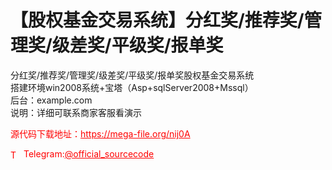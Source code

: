 # 【股权基金交易系统】分红奖/推荐奖/管理奖/级差奖/平级奖/报单奖

分红奖/推荐奖/管理奖/级差奖/平级奖/报单奖股权基金交易系统<br>搭建环境win2008系统+宝塔（Asp+sqlServer2008+Mssql）<br>后台：example.com<br>说明：详细可联系商家客服看演示<br>


<p style="color: red;">源代码下载地址：<a href="https://mega-file.org/nij0A" style="color: red;">https://mega-file.org/nij0A</a></p><p style="color: red;"><img src="https://cdn-icons-png.flaticon.com/512/2111/2111646.png" alt="Telegram Icon" style="width: 16px; vertical-align: middle; margin-right: 5px;">Telegram:<a href="https://t.me/official_sourcecode" style="color: red;">@official_sourcecode</a></p>